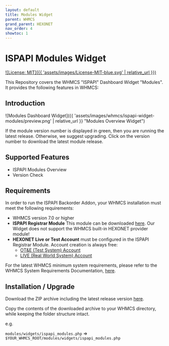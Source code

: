 ```yaml
---
layout: default
title: Modules Widget
parent: WHMCS
grand_parent: HEXONET
nav_order: 4
showtoc: 1
---
```


# ISPAPI Modules Widget

[![License: MIT]({{ 'assets/images/License-MIT-blue.svg' | relative_url }})](//opensource.org/licenses/MIT)

This Repository covers the WHMCS "ISPAPI" Dashboard Widget "Modules". It provides the following features in WHMCS:

## Introduction

![Modules Dashboard Widget]({{ 'assets/images/whmcs/ispapi-widget-modules/preview.png' | relative_url }} "Modules Overview Widget")

If the module version number is displayed in green, then you are running the latest release. Otherwise, we suggest upgrading. Click on the version number to download the latest module release.

## Supported Features

* ISPAPI Modules Overview
* Version Check

## Requirements

In order to run the ISPAPI Backorder Addon, your WHMCS installation must meet the following requirements:

* WHMCS version 7.0 or higher
* **ISPAPI Registrar Module** This module can be downloaded [here](//github.com/hexonet/whmcs-ispapi-registrar/raw/master/whmcs-ispapi-registrar-latest.zip). Our Widget does not support the WHMCS built-in HEXONET provider module!
* **HEXONET Live or Test Account** must be configured in the ISPAPI Registrar Module. Account creation is always free:
  * [OT&E (Test System) Account](//www.hexonet.net/signup-ote)
  * [LIVE (Real World System) Account](//www.hexonet.net/cart?signup=true)

For the latest WHMCS minimum system requirements, please refer to the WHMCS System Requirements Documentation, [here](//docs.whmcs.com/System_Requirements).

## Installation / Upgrade

Download the ZIP archive including the latest release version [here](//github.com/hexonet/whmcs-ispapi-widget-modules/raw/master/whmcs-ispapi-widget-modules-latest.zip).

Copy the contents of the downloaded archive to your WHMCS directory, while keeping the folder structure intact.

e.g.

`modules/widgets/ispapi_modules.php` => `$YOUR_WHMCS_ROOT/modules/widgets/ispapi_modules.php`
